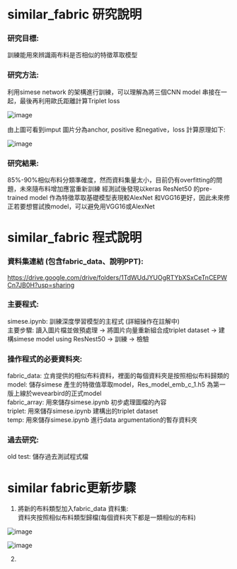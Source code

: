 # similar_fabric 研究說明

### 研究目標:  
訓練能用來辨識兩布料是否相似的特徵萃取模型

### 研究方法:  
利用simese network 的架構進行訓練，可以理解為將三個CNN model 串接在一起，最後再利用歐氏距離計算Triplet loss  
  
![image](https://user-images.githubusercontent.com/86472351/153794971-e409a701-dd05-4d8f-95f8-1b9e0c3a1a6a.png)
  
由上圖可看到imput 圖片分為anchor, positive 和negative，loss 計算原理如下:  
  
![image](https://user-images.githubusercontent.com/86472351/153796035-ed101d2c-4b3f-48af-b07a-59acd86e48bc.png)  
  
### 研究結果: 
85%-90%相似布料分類準確度，然而資料集量太小，目前仍有overfitting的問題，未來隨布料增加應當重新訓練
經測試後發現以keras ResNet50 的pre-trained model 作為特徵萃取基礎模型表現較AlexNet 和VGG16更好，因此未來修正若要想嘗試換model，可以避免用VGG16或AlexNet

  
    
# similar_fabric 程式說明

### 資料集連結 (包含fabric_data、說明PPT):  
https://drive.google.com/drive/folders/1TdWUdJYUOgRTYbXSxCeTnCEPWCn7JB0H?usp=sharing

### 主要程式:  
simese.ipynb: 訓練深度學習模型的主程式 (詳細操作在註解中)  
主要步驟: 讀入圖片檔並做預處理 -> 將圖片向量重新組合成triplet dataset -> 建構simese model using ResNest50 -> 訓練 -> 檢驗  

### 操作程式的必要資料夾:  
fabric_data: 立肯提供的相似布料資料，裡面的每個資料夾是按照相似布料歸類的  
model: 儲存simese 產生的特徵值萃取model，Res_model_emb_c_1.h5 為第一版上線於wevearbird的正式model  
fabric_array: 用來儲存simese.ipynb 初步處理圖檔的內容  
triplet: 用來儲存simese.ipynb 建構出的triplet dataset  
temp: 用來儲存simese.ipynb 進行data argumentation的暫存資料夾  

### 過去研究:  
old test: 儲存過去測試程式檔
  
  
# similar fabric更新步驟
1. 將新的布料類型加入fabric_data 資料集:  
資料夾按照相似布料類型歸檔(每個資料夾下都是一類相似的布料) 
  
![image](https://user-images.githubusercontent.com/86472351/153983251-e412270a-1cb9-4275-bced-f755b3b5ca3c.png)  
  
![image](https://user-images.githubusercontent.com/86472351/153983698-5057908c-d1da-4690-b70e-55caa33c5f34.png)  

2.


